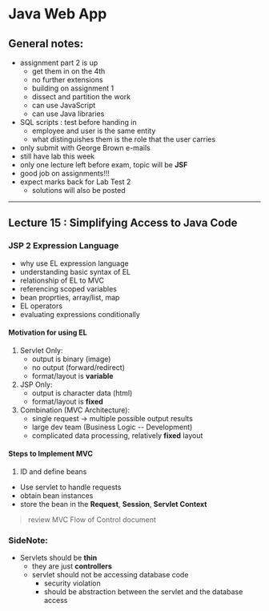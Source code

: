 # Java Web App
## General notes:
- assignment part 2 is up
  - get them in on the 4th
  - no further extensions
  - building on assignment 1
  - dissect and partition the work
  - can use JavaScript 
  - can use Java libraries
- SQL scripts : test before handing in 
  - employee and user is the same entity
  - what distinguishes them is the role that the user carries
- only submit with George Brown e-mails
- still have lab this week
- only one lecture left before exam, topic will be **JSF**
- good job on assignments!!!
- expect marks back for Lab Test 2
  - solutions will also be posted
  
<hr>

## Lecture 15 : Simplifying Access to Java Code
### JSP 2 Expression Language
- why use EL expression language
- understanding basic syntax of EL
- relationship of EL to MVC
- referencing scoped variables
- bean proprties, array/list, map
- EL operators
- evaluating expressions conditionally

#### Motivation for using EL
1. Servlet Only:
   - output is binary (image)
   - no output (forward/redirect)
   - format/layout is **variable**
2. JSP Only:
   - output is character data (html)
   - format/layout is **fixed**
3. Combination (MVC Architecture):
   - single request -> multiple possible output results
   - large dev team (Business Logic -- Development)
   - complicated data processing, relatively **fixed** layout

#### Steps to Implement MVC
1. ID and define beans
- Use servlet to handle requests
- obtain bean instances
- store the bean in the **Request**, **Session**, **Servlet Context**

> review MVC Flow of Control document

### SideNote:
- Servlets should be **thin**
  - they are just **controllers**
  - servlet should not be accessing database code
	- security violation
	- should be abstraction between the servlet and the database access


